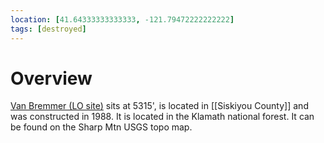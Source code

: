 ```yaml
---
location: [41.64333333333333, -121.79472222222222]
tags: [destroyed]
---
```


# Overview

[Van Bremmer (LO site)](http://www.peakbagging.com/CALookoutPhotos/VanBremmer.html) sits at 5315', is located in [[Siskiyou County]] and was constructed in 1988. It is located in the Klamath national forest. It can be found on the Sharp Mtn USGS topo map.


